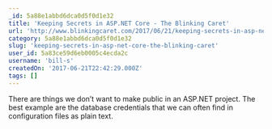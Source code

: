 ```yaml
---
_id: 5a88e1abbd6dca0d5f0d1e32
title: 'Keeping Secrets in ASP.NET Core - The Blinking Caret'
url: 'http://www.blinkingcaret.com/2017/06/21/keeping-secrets-in-asp-net-core/'
category: 5a88e1abbd6dca0d5f0d1e32
slug: 'keeping-secrets-in-asp-net-core-the-blinking-caret'
user_id: 5a83ce59d6eb0005c4ecda2c
username: 'bill-s'
createdOn: '2017-06-21T22:42:29.000Z'
tags: []
---
```


There are things we don’t want to make public in an ASP.NET project. The best example are the database credentials that we can often find in configuration files as plain text.
